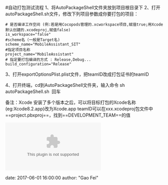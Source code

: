 
#自动打包测试流程
1、将AutoPackageShell文件夹放到项目根目录下
2、打开autoPackageShell.sh文件，修改下列项目参数成你要打包的项目：

```
# 是否编译工作空间 (例:若是用Cocopods管理的.xcworkspace项目,赋值true;用Xcode默认创建的.xcodeproj,赋值false)
is_workspace="false"
#scheme名（一般是Target名)
scheme_name="MobileAssistant_SIT"
#指定项目名称
project_name="MobileAssistant"
# 指定要打包编译的方式 : Release,Debug...
build_configuration="Release"
```

3、打开exportOptionsPlist.plist文件，把teamID改成打包证书的teamID

4、打开终端，cd到AutoPackageShell文件夹，输入命令 sh autoPackageShell.sh  回车

备注：Xcode 安装了多个版本之后，可以将目标打包的Xcode名称(eg:Xcode8.2.app)改为Xcode.app
teamID可以在xxx.xcodeproj包文件中==project.pbxproj==，找到==DEVELOPMENT_TEAM==的值 

![AutoPackageShell.zip](../../../public/img/in-post/zip/AutoPackageShell_2017.zip)


date:       2017-06-01 16:00:00
author:     "Gao Fei"